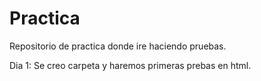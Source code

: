 # Practica
Repositorio de practica donde ire haciendo pruebas.

Dia 1:
Se creo carpeta y haremos primeras prebas en html.
